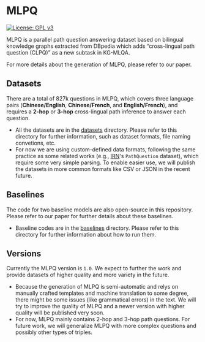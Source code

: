 
# MLPQ

[![License: GPL v3](https://img.shields.io/badge/License-GPLv3-blue.svg)](https://www.gnu.org/licenses/gpl-3.0)

MLPQ is a parallel path question answering dataset based on bilingual knowledge graphs extracted from DBpedia which adds “cross-lingual path question (CLPQ)” as a new subtask in KG-MLQA.

For more details about the generation of MLPQ, please refer to our paper.

## Datasets

There are a total of 827k questions in MLPQ, which covers three language pairs (**Chinese/English**, **Chinese/French**, and **English/French**), and requires a **2-hop** or **3-hop** cross-lingual path inference to answer each question.
- All the datasets are in the [datasets](./datasets) directory. Please refer to this directory for further information, such as dataset formats, file naming convetions, etc.
- For now we are using custom-defined data formats, following the same practice as some related works (e.g., [IRN](https://github.com/zmtkeke/IRN/tree/master/PathQuestion)'s `PathQuestion` dataset), which require some very simple parsing. To enable easier use, we will publish the datasets in more common formats like CSV or JSON in the recent future.
## Baselines
The code for two baseline models are also open-source in this repository. Please refer to our paper for further details about these baselines.

- Baseline codes are in the [baselines](baselines) directory. Please refer to this directory for further information about how to run them.

## Versions

Currently the MLPQ version is `1.0`. We expect to further the work and provide datasets of higher quality and more variety in the future.

- Because the generation of MLPQ is semi-automatic and relys on manually crafted templates and machine translation to some degree, there might be some issues (like grammatical errors) in the text. We will try to improve the quality of MLPQ and a newer version with higher quality will be published very soon.
- For now, MLPQ mainly contains 2-hop and 3-hop path questions. For future work, we will generalize MLPQ with more complex questions and possibly other types of triples.
